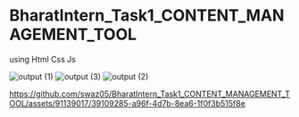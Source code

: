 # BharatIntern_Task1_CONTENT_MANAGEMENT_TOOL
using Html Css Js


![output  (1)](https://github.com/swaz05/BharatIntern_Task1_CONTENT_MANAGEMENT_TOOL/assets/91139017/6c10c559-94e2-456b-b4e4-fda564811c54)
![output  (3)](https://github.com/swaz05/BharatIntern_Task1_CONTENT_MANAGEMENT_TOOL/assets/91139017/407ef743-4461-4c28-a5ee-b25278cd4ae8)
![output  (2)](https://github.com/swaz05/BharatIntern_Task1_CONTENT_MANAGEMENT_TOOL/assets/91139017/a0d42a9a-9b68-420f-b081-34fe68e672c9)

https://github.com/swaz05/BharatIntern_Task1_CONTENT_MANAGEMENT_TOOL/assets/91139017/39109285-a96f-4d7b-8ea6-1f0f3b515f8e

